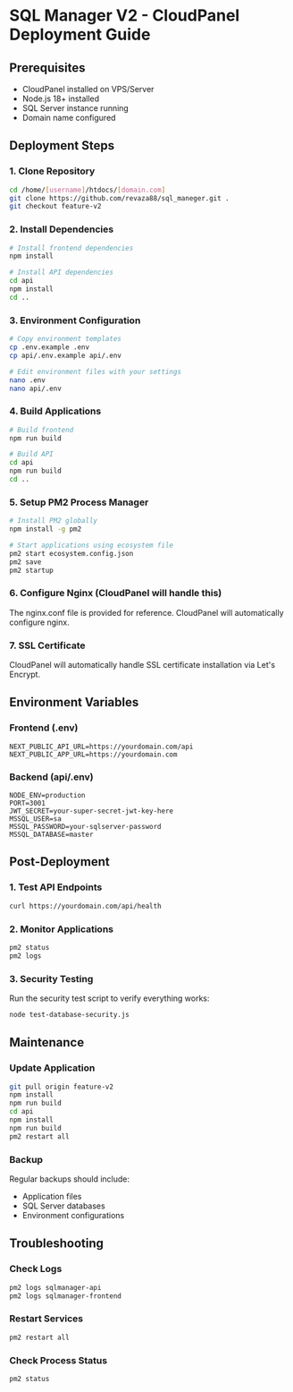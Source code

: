 # SQL Manager V2 - CloudPanel Deployment Guide

## Prerequisites
- CloudPanel installed on VPS/Server
- Node.js 18+ installed
- SQL Server instance running
- Domain name configured

## Deployment Steps

### 1. Clone Repository
```bash
cd /home/[username]/htdocs/[domain.com]
git clone https://github.com/revaza88/sql_maneger.git .
git checkout feature-v2
```

### 2. Install Dependencies
```bash
# Install frontend dependencies
npm install

# Install API dependencies
cd api
npm install
cd ..
```

### 3. Environment Configuration
```bash
# Copy environment templates
cp .env.example .env
cp api/.env.example api/.env

# Edit environment files with your settings
nano .env
nano api/.env
```

### 4. Build Applications
```bash
# Build frontend
npm run build

# Build API
cd api
npm run build
cd ..
```

### 5. Setup PM2 Process Manager
```bash
# Install PM2 globally
npm install -g pm2

# Start applications using ecosystem file
pm2 start ecosystem.config.json
pm2 save
pm2 startup
```

### 6. Configure Nginx (CloudPanel will handle this)
The nginx.conf file is provided for reference. CloudPanel will automatically configure nginx.

### 7. SSL Certificate
CloudPanel will automatically handle SSL certificate installation via Let's Encrypt.

## Environment Variables

### Frontend (.env)
```
NEXT_PUBLIC_API_URL=https://yourdomain.com/api
NEXT_PUBLIC_APP_URL=https://yourdomain.com
```

### Backend (api/.env)
```
NODE_ENV=production
PORT=3001
JWT_SECRET=your-super-secret-jwt-key-here
MSSQL_USER=sa
MSSQL_PASSWORD=your-sqlserver-password
MSSQL_DATABASE=master
```

## Post-Deployment

### 1. Test API Endpoints
```bash
curl https://yourdomain.com/api/health
```

### 2. Monitor Applications
```bash
pm2 status
pm2 logs
```

### 3. Security Testing
Run the security test script to verify everything works:
```bash
node test-database-security.js
```

## Maintenance

### Update Application
```bash
git pull origin feature-v2
npm install
npm run build
cd api
npm install
npm run build
pm2 restart all
```

### Backup
Regular backups should include:
- Application files
- SQL Server databases
- Environment configurations

## Troubleshooting

### Check Logs
```bash
pm2 logs sqlmanager-api
pm2 logs sqlmanager-frontend
```

### Restart Services
```bash
pm2 restart all
```

### Check Process Status
```bash
pm2 status
```